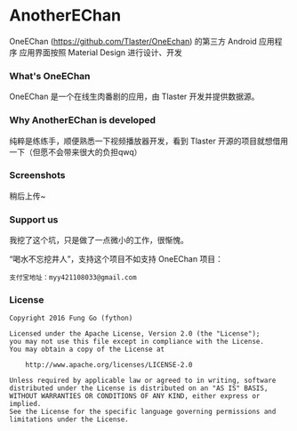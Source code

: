 # AnotherEChan
OneEChan (https://github.com/Tlaster/OneEchan) 的第三方 Android 应用程序
应用界面按照 Material Design 进行设计、开发

### What's OneEChan
OneEChan 是一个在线生肉番剧的应用，由 Tlaster 开发并提供数据源。

### Why AnotherEChan is developed
纯粹是练练手，顺便熟悉一下视频播放器开发，看到 Tlaster 开源的项目就想借用一下（但愿不会带来很大的负担qwq）

### Screenshots
稍后上传~

### Support us
我挖了这个坑，只是做了一点微小的工作，很惭愧。

“喝水不忘挖井人”，支持这个项目不如支持 OneEChan 项目：

``` 支付宝地址：myy421108033@gmail.com ```

### License

```
Copyright 2016 Fung Go (fython)

Licensed under the Apache License, Version 2.0 (the "License");
you may not use this file except in compliance with the License.
You may obtain a copy of the License at

    http://www.apache.org/licenses/LICENSE-2.0 

Unless required by applicable law or agreed to in writing, software
distributed under the License is distributed on an "AS IS" BASIS,
WITHOUT WARRANTIES OR CONDITIONS OF ANY KIND, either express or implied.
See the License for the specific language governing permissions and
limitations under the License. 
```
